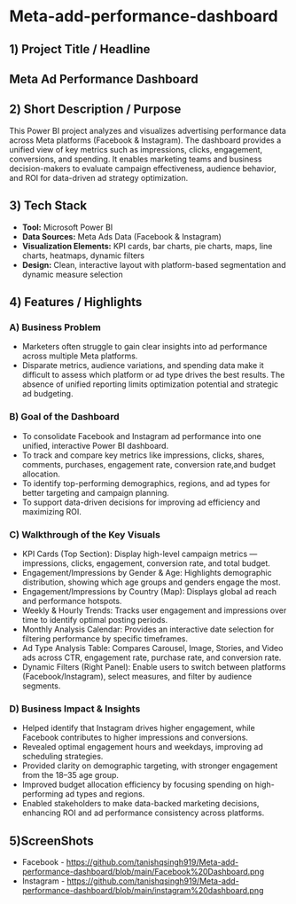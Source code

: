 # Meta-add-performance-dashboard
## 1️) Project Title / Headline
## **Meta Ad Performance Dashboard**

## 2️) Short Description / Purpose
This Power BI project analyzes and visualizes advertising performance data across Meta platforms (Facebook & Instagram).
The dashboard provides a unified view of key metrics such as impressions, clicks, engagement, conversions, and spending.
It enables marketing teams and business decision-makers to evaluate campaign effectiveness, audience behavior, and ROI for data-driven ad strategy optimization.

## 3️) Tech Stack
- **Tool:** Microsoft Power BI
- **Data Sources:** Meta Ads Data (Facebook & Instagram)
- **Visualization Elements:** KPI cards, bar charts, pie charts, maps, line charts, heatmaps, dynamic filters
- **Design:** Clean, interactive layout with platform-based segmentation and dynamic measure selection

## 4️) Features / Highlights
### A) Business Problem
- Marketers often struggle to gain clear insights into ad performance across multiple Meta platforms.
- Disparate metrics, audience variations, and spending data make it difficult to assess which platform or ad type drives the best results.
  The absence of unified reporting limits optimization potential and strategic ad budgeting.

### **B) Goal of the Dashboard**
- To consolidate Facebook and Instagram ad performance into one unified, interactive Power BI dashboard.
- To track and compare key metrics like impressions, clicks, shares, comments, purchases, engagement rate, conversion rate,and budget allocation.
- To identify top-performing demographics, regions, and ad types for better targeting and campaign planning.
- To support data-driven decisions for improving ad efficiency and maximizing ROI.

### **C) Walkthrough of the Key Visuals**
- KPI Cards (Top Section): Display high-level campaign metrics — impressions, clicks, engagement, conversion rate, and total budget.
- Engagement/Impressions by Gender & Age: Highlights demographic distribution, showing which age groups and genders engage the most.
- Engagement/Impressions by Country (Map): Displays global ad reach and performance hotspots.
- Weekly & Hourly Trends: Tracks user engagement and impressions over time to identify optimal posting periods.
- Monthly Analysis Calendar: Provides an interactive date selection for filtering performance by specific timeframes.
- Ad Type Analysis Table: Compares Carousel, Image, Stories, and Video ads across CTR, engagement rate, purchase rate, and conversion rate.
- Dynamic Filters (Right Panel): Enable users to switch between platforms (Facebook/Instagram), select measures, and filter by audience segments.

### **D) Business Impact & Insights**
- Helped identify that Instagram drives higher engagement, while Facebook contributes to higher impressions and conversions.
- Revealed optimal engagement hours and weekdays, improving ad scheduling strategies.
- Provided clarity on demographic targeting, with stronger engagement from the 18–35 age group.
- Improved budget allocation efficiency by focusing spending on high-performing ad types and regions.
- Enabled stakeholders to make data-backed marketing decisions, enhancing ROI and ad performance consistency across platforms.

## 5)ScreenShots
- Facebook - https://github.com/tanishqsingh919/Meta-add-performance-dashboard/blob/main/Facebook%20Dashboard.png
- Instagram  - https://github.com/tanishqsingh919/Meta-add-performance-dashboard/blob/main/instagram%20dashboard.png

